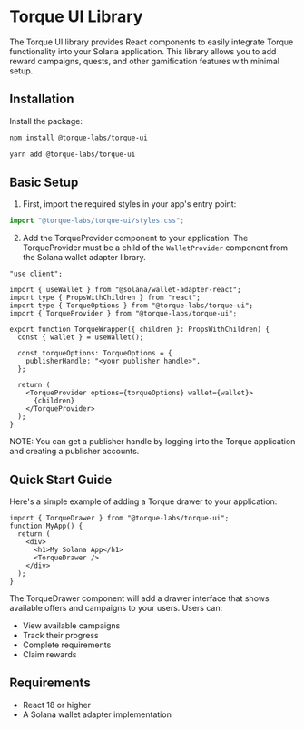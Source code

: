 # Torque UI Library

The Torque UI library provides React components to easily integrate Torque functionality into your Solana application. This library allows you to add reward campaigns, quests, and other gamification features with minimal setup.

## Installation

Install the package:

```bash
npm install @torque-labs/torque-ui
```

```bash
yarn add @torque-labs/torque-ui
```

## Basic Setup

1. First, import the required styles in your app's entry point:

```typescript
import "@torque-labs/torque-ui/styles.css";
```

2. Add the TorqueProvider component to your application. The TorqueProvider must be a child of the `WalletProvider` component from the Solana wallet adapter library.

```tsx
"use client";

import { useWallet } from "@solana/wallet-adapter-react";
import type { PropsWithChildren } from "react";
import type { TorqueOptions } from "@torque-labs/torque-ui";
import { TorqueProvider } from "@torque-labs/torque-ui";

export function TorqueWrapper({ children }: PropsWithChildren) {
  const { wallet } = useWallet();

  const torqueOptions: TorqueOptions = {
    publisherHandle: "<your publisher handle>",
  };

  return (
    <TorqueProvider options={torqueOptions} wallet={wallet}>
      {children}
    </TorqueProvider>
  );
}
```

NOTE: You can get a publisher handle by logging into the Torque application and creating a publisher accounts.

## Quick Start Guide

Here's a simple example of adding a Torque drawer to your application:

```tsx
import { TorqueDrawer } from "@torque-labs/torque-ui";
function MyApp() {
  return (
    <div>
      <h1>My Solana App</h1>
      <TorqueDrawer />
    </div>
  );
}
```

The TorqueDrawer component will add a drawer interface that shows available offers and campaigns to your users. Users can:

- View available campaigns
- Track their progress
- Complete requirements
- Claim rewards

## Requirements

- React 18 or higher
- A Solana wallet adapter implementation
